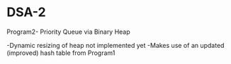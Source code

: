 # DSA-2
Program2- Priority Queue via Binary Heap  
  
-Dynamic resizing of heap not implemented yet
-Makes use of an updated (improved) hash table from Program1
